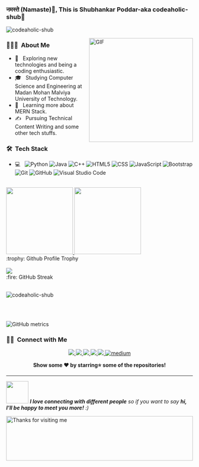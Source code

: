 ### नमस्ते (Namaste)🙏, This is Shubhankar Poddar-aka codeaholic-shub👋 
<p align="left"> <img src="https://komarev.com/ghpvc/?username=codeaholic-shub&label=Profile%20views&color=0e75b6&style=flat" alt="codeaholic-shub" /> </p>
 
<img align="right" alt="GIF" src="https://media.giphy.com/media/836HiJc7pgzy8iNXCn/giphy.gif" width="280px"/>
<h3> 👨🏻‍💻 &nbsp;About Me </h3>                                                                           


- 🤔 &nbsp; Exploring new technologies and being a coding enthusiastic.
- 🎓 &nbsp; Studying Computer Science and Engineering at Madan Mohan Malviya University of Technology.
- 🌱 &nbsp; Learning more about MERN Stack.
- ✍️ &nbsp; Pursuing Technical Content Writing and some other tech stuffs.

<h3> 🛠 &nbsp;Tech Stack</h3>

- 💻 &nbsp;
  ![Python](https://img.shields.io/badge/-Python-333333?style=flat&logo=python)
  ![Java](https://img.shields.io/badge/-Java-333333?style=flat&logo=Java&logoColor=007396)
  ![C++](https://img.shields.io/badge/-C++-333333?style=flat&logo=C%2B%2B&logoColor=00599C)
  ![HTML5](https://img.shields.io/badge/-HTML5-333333?style=flat&logo=HTML5)
  ![CSS](https://img.shields.io/badge/-CSS-333333?style=flat&logo=CSS3&logoColor=1572B6)
  ![JavaScript](https://img.shields.io/badge/-JavaScript-333333?style=flat&logo=javascript)
  ![Bootstrap](https://img.shields.io/badge/-Bootstrap-333333?style=flat&logo=bootstrap&logoColor=563D7C)
  ![Git](https://img.shields.io/badge/-Git-333333?style=flat&logo=git)
  ![GitHub](https://img.shields.io/badge/-GitHub-333333?style=flat&logo=github)
  ![Visual Studio Code](https://img.shields.io/badge/-Visual%20Studio%20Code-333333?style=flat&logo=visual-studio-code&logoColor=007ACC)
<br/>

<a href="https://github.com/codeaholic-shub">
  <img height="180em" src="https://github-readme-stats.vercel.app/api?username=codeaholic-shub&theme=buefy&show_icons=true" />
  <img height="180em" src="https://github-readme-stats.vercel.app/api/top-langs/?username=codeaholic-shub&theme=buefy&layout=compact" />
</a>

<br/>


<summary>:trophy: Github Profile Trophy</summary>
  <br/>
  <img src="https://github-profile-trophy.vercel.app/?username=codeaholic-shub&theme=monokai&row=1&no-frame=true&no-bg=true/">
  
  
  <summary>:fire: GitHub Streak</summary>
 <br>
<p><img align="center" src="https://github-readme-streak-stats.herokuapp.com/?user=codeaholic-shub&" alt="codeaholic-shub" /></p>
<br><br>

![GitHub metrics](https://metrics.lecoq.io/codeaholic-shub)

<h3> 🤝🏻 &nbsp;Connect with Me </h3>

<p align="center">
 <a href="https://www.linkedin.com/in/shubhankar-poddar-b58684193/">
    <img src="https://img.shields.io/badge/LinkedIn-%230077B5.svg?&style=flat-square&logo=linkedin&logoColor=white">
  </a>
 <a href="https://github.com/codeaholic-shub">
    <img src="https://img.shields.io/badge/Github-%230A0A0A.svg?&style=flat-square&logo=Github&logoColor=white">  
  </a>
<a href="https://www.facebook.com/shubhankar.poddar.50/">
    <img src="https://img.shields.io/badge/Facebook-%231877F2.svg?&style=flat-square&logo=facebook&logoColor=white">  
  </a>
 <a href="https://www.instagram.com/_s_h_u_b_h_a_n_k_a_r/">
    <img src="https://img.shields.io/badge/Instagram-%23E4405F.svg?&style=flat-square&logo=instagram&logoColor=white">
  </a>
<a href="https://twitter.com/ShubhankarPodd6">
    <img src="https://img.shields.io/badge/twitter-%230077D4.svg?&style=flat-square&logo=twitter&logoColor=white">
  </a>
 <a href="https://codeaholic-shub.medium.com/" target="_blank"><img src="https://img.shields.io/badge/medium-%230A0A0A.svg?&style=flat-square&logo=medium&logoColor=white" alt="medium"></a>
 </p>



<div align="center"><strong>Show some ❤️️ by starring⭐ some of the repositories!</strong></div>


---

<img src="https://media.giphy.com/media/LnQjpWaON8nhr21vNW/giphy.gif" width="60"> <em><b>I love connecting with different people</b> so if you want to say <b>hi, I'll be happy to meet you more!</b> :)</em>

<img height="120" alt="Thanks for visiting me" width="100%" src="https://raw.githubusercontent.com/BrunnerLivio/brunnerlivio/master/images/marquee.svg" />
<br />
